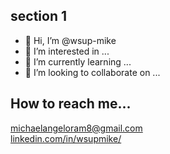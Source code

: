 ## section 1
- 👋 Hi, I’m @wsup-mike
- 👀 I’m interested in ...
- 🌱 I’m currently learning ...
- 💞️ I’m looking to collaborate on ...




## How to reach me...
michaelangeloram8@gmail.com
<br>
[linkedin.com/in/wsupmike/](https://www.linkedin.com/in/wsupmike/)

